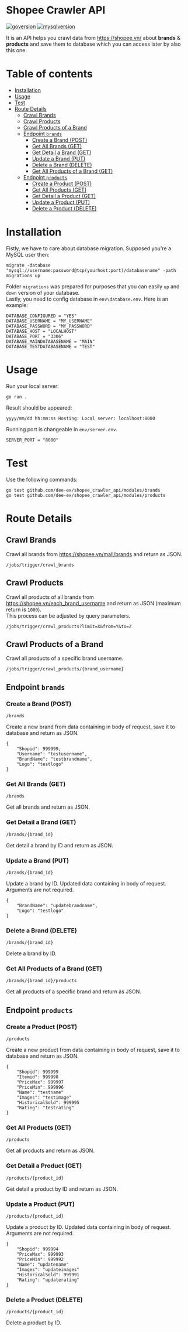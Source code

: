 # Shopee Crawler API
[![goversion](https://img.shields.io/badge/Go-v1.14.4-blue)](https://golang.org/)
[![mysqlversion](https://img.shields.io/badge/MySQL-v8.0.22-blue)](https://mysql.com/)

It is an API helps you crawl data from https://shopee.vn/ about **brands** & **products** and save them to database which you can access later by also this one.
# Table of contents
* [Installation](#installation)
* [Usage](#usage)
* [Test](#test)
* [Route Details](#route-details)
    * [Crawl Brands](#crawl-brands)
    * [Crawl Products](#crawl-products)
    * [Crawl Products of a Brand](#crawl-products-of-a-brand)
    * [Endpoint `brands`](#endpoint-brands)
        * [Create a Brand (POST)](#create-a-brand-post)
        * [Get All Brands (GET)](#get-all-brands-get)
        * [Get Detail a Brand (GET)](#get-detail-a-brand-get)
        * [Update a Brand (PUT)](#update-a-brand-put)
        * [Delete a Brand (DELETE)](#delete-a-brand-delete)
        * [Get All Products of a Brand (GET)](#get-all-products-of-a-brand-get)
    * [Endpoint `products`](#endpoint-products)
        * [Create a Product (POST)](#create-a-product-post)
        * [Get All Products (GET)](#get-all-products-get)
        * [Get Detail a Product (GET)](#get-detail-a-product-get)
        * [Update a Product (PUT)](#update-a-product-put)
        * [Delete a Product (DELETE)](#delete-a-product-delete)
# Installation
Fistly, we have to care about database migration. Supposed you're a MySQL user then:
```
migrate -database "mysql://username:password@tcp(yourhost:port)/databasename" -path migrations up
```
Folder `migrations` was prepared for purposes that you can easily `up` and `down` version of your database.  
Lastly, you need to config database in `env\database.env`. Here is an example:
```
DATABASE_CONFIGURED = "YES"
DATABASE_USERNAME = "MY_USERNAME"
DATABASE_PASSWORD = "MY_PASSWORD"
DATABASE_HOST = "LOCALHOST"
DATABASE_PORT = "3306"
DATABASE_MAINDATABASENAME = "MAIN"
DATABASE_TESTDATABASENAME = "TEST"
```
# Usage
Run your local server:
```
go run .
```
Result should be appeared:
```
yyyy/mm/dd hh:mm:ss Hosting: Local server: localhost:8080
```
Running port is changeable in `env/server.env`.
```
SERVER_PORT = "8080"
```
# Test
Use the following commands:
```
go test github.com/dee-ex/shopee_crawler_api/modules/brands
go test github.com/dee-ex/shopee_crawler_api/modules/products
```
# Route Details
## Crawl Brands
Crawl all brands from https://shopee.vn/mall/brands and return as JSON.
```
/jobs/trigger/crawl_brands
```
## Crawl Products
Crawl all products of all brands from https://shopee.vn/each_brand_username and return as JSON (maximum return is `1000`).  
This process can be adjusted by query parameters.
```
/jobs/trigger/crawl_products?limit=X&from=Y&to=Z
```
## Crawl Products of a Brand
Crawl all products of a specific brand username.
```
/jobs/trigger/crawl_products/{brand_username}
```
## Endpoint `brands`
### Create a Brand (POST)
```
/brands
```
Create a new brand from data containing in body of request, save it to database and return as JSON.
```
{
    "Shopid": 999999,
    "Username": "testusername",
    "BrandName": "testbrandname",
    "Logo": "testlogo"
}
```
### Get All Brands (GET)
```
/brands
```
Get all brands and return as JSON.
### Get Detail a Brand (GET)
```
/brands/{brand_id}
```
Get detail a brand by ID and return as JSON.
### Update a Brand (PUT)
```
/brands/{brand_id}
```
Update a brand by ID. Updated data containing in body of request. Arguments are not required.
```
{
    "BrandName": "updatebrandname",
    "Logo": "testlogo"
}
```
### Delete a Brand (DELETE)
```
/brands/{brand_id}
```
Delete a brand by ID.
### Get All Products of a Brand (GET)
```
/brands/{brand_id}/products
```
Get all products of a specific brand and return as JSON.
## Endpoint `products`
### Create a Product (POST)
```
/products
```
Create a new product from data containing in body of request, save it to database and return as JSON.
```
{
    "Shopid": 999999
    "Itemid": 999998
    "PriceMax": 999997
    "PriceMin": 999996
    "Name": "testname"
    "Images": "testimage"
    "HistoricalSold": 999995
    "Rating": "testrating"
}
```
### Get All Products (GET)
```
/products
```
Get all products and return as JSON.
### Get Detail a Product (GET)
```
/products/{product_id}
```
Get detail a product by ID and return as JSON.
### Update a Product (PUT)
```
/products/{product_id}
```
Update a product by ID. Updated data containing in body of request. Arguments are not required.
```
{
    "Shopid": 999994
    "PriceMax": 999993
    "PriceMin": 999992
    "Name": "updatename"
    "Images": "updateimages"
    "HistoricalSold": 999991
    "Rating": "updaterating"
}
```
### Delete a Product (DELETE)
```
/products/{product_id}
```
Delete a product by ID.
